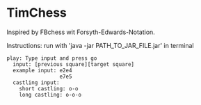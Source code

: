 # TimChess
Inspired by FBchess wit Forsyth-Edwards-Notation.

  Instructions: 
    run with 'java -jar PATH_TO_JAR_FILE.jar' in terminal
    
    play: Type input and press go
      input: [previous square][target square]
      example input: e2e4
                     e7e5
      castling input: 
        short castling: o-o
        long castling: o-o-o
